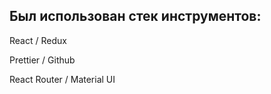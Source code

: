 ## Был использован стек инструментов:

<p>React / Redux</p>
<p>Prettier / Github</p>
<p>React Router / Material UI</p>